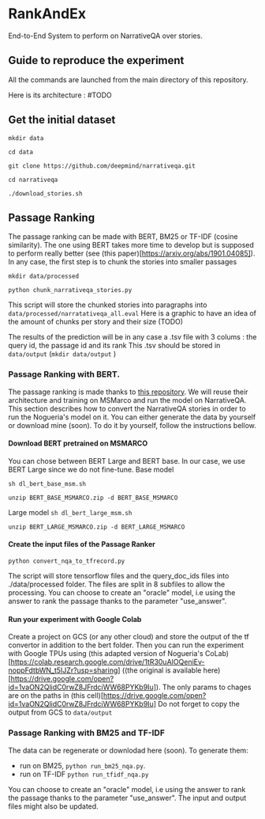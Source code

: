 # RankAndEx
End-to-End System to perform on NarrativeQA over stories. 

## Guide to reproduce the experiment
All the commands are launched from the main directory of this repository.

Here is its architecture :
#TODO

## Get the initial dataset
`mkdir data`

`cd data`

 `git clone https://github.com/deepmind/narrativeqa.git`
 
 `cd narrativeqa`
 
 `./download_stories.sh`
 
## Passage Ranking

The passage ranking can be made with BERT, BM25 or TF-IDF (cosine similarity).
The one using BERT takes more time to develop but is supposed to perform really better (see (this paper)[https://arxiv.org/abs/1901.04085]).
In any case, the first step is to chunk the stories into smaller passages

`mkdir data/processed`

`python chunk_narrativeqa_stories.py`

This script will store the chunked stories into paragraphs into `data/processed/narratativeqa_all.eval` 
Here is a graphic to have an idea of the amount of chunks per story and their size (TODO)

The results of the prediction will be in any case a .tsv file with 3 colums : the query id, the passage id and its rank
This .tsv should be stored in `data/output` (`mkdir data/output` )



### Passage Ranking with BERT. 
The passage ranking is made thanks to [this repository](https://github.com/nyu-dl/dl4marco-bert). 
We will reuse their architecture and training on MSMarco and run the model on NarrativeQA. 
This section describes how to convert the NarrativeQA stories in order to run the Nogueria's model on it. 
You can either generate the data by yourself or download mine (soon). 
To do it by yourself, follow the instructions bellow.

#### Download BERT pretrained on MSMARCO
You can chose between BERT Large and BERT base. In our case, we use BERT Large since we do not fine-tune. 
Base model

`sh dl_bert_base_msm.sh`

 `unzip BERT_BASE_MSMARCO.zip -d BERT_BASE_MSMARCO`
 
Large model
 `sh dl_bert_large_msm.sh`
 
 `unzip BERT_LARGE_MSMARCO.zip -d BERT_LARGE_MSMARCO`


#### Create the input files of the Passage Ranker 

`python convert_nqa_to_tfrecord.py`

The script will store tensorflow files and the query_doc_ids files into ./data/processed folder.
The files are split in 8 subfiles to allow the processing. 
You can choose to create an "oracle" model, i.e using the answer to rank the passage thanks to the parameter "use_answer". 

#### Run your experiment with Google Colab

Create a project on GCS (or any other cloud) and store the output of the tf convertor in addition to the bert folder. 
Then you can run the experiment with Google TPUs using (this adapted version of Nogueria's CoLab)[https://colab.research.google.com/drive/1tR30uAIOQeniEv-noppFdtbWN_t5IJZr?usp=sharing] ((the original is available here)[https://drive.google.com/open?id=1vaON2QlidC0rwZ8JFrdciWW68PYKb9Iu]). 
The only params to chages are on the paths in (this cell)[https://drive.google.com/open?id=1vaON2QlidC0rwZ8JFrdciWW68PYKb9Iu]
Do not forget to copy the output from GCS to `data/output`

### Passage Ranking with BM25 and TF-IDF
The data can be regenerate or downlodad here (soon).
To generate them: 
 - run on BM25, `python run_bm25_nqa.py`. 
 - run on TF-IDF `python run_tfidf_nqa.py`

You can choose to create an "oracle" model, i.e using the answer to rank the passage thanks to the parameter "use_answer". 
The input and output files might also be updated. 
